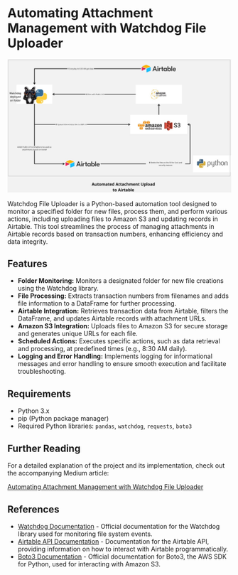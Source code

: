 # Automating Attachment Management with Watchdog File Uploader

![model_diagram](images/workflow.jpg)

Watchdog File Uploader is a Python-based automation tool designed to monitor a specified folder for new files, process them, and perform various actions, including uploading files to Amazon S3 and updating records in Airtable. This tool streamlines the process of managing attachments in Airtable records based on transaction numbers, enhancing efficiency and data integrity.

## Features

- **Folder Monitoring:** Monitors a designated folder for new file creations using the Watchdog library.
- **File Processing:** Extracts transaction numbers from filenames and adds file information to a DataFrame for further processing.
- **Airtable Integration:** Retrieves transaction data from Airtable, filters the DataFrame, and updates Airtable records with attachment URLs.
- **Amazon S3 Integration:** Uploads files to Amazon S3 for secure storage and generates unique URLs for each file.
- **Scheduled Actions:** Executes specific actions, such as data retrieval and processing, at predefined times (e.g., 8:30 AM daily).
- **Logging and Error Handling:** Implements logging for informational messages and error handling to ensure smooth execution and facilitate troubleshooting.

## Requirements

- Python 3.x
- pip (Python package manager)
- Required Python libraries: `pandas`, `watchdog`, `requests`, `boto3`


## Further Reading

For a detailed explanation of the project and its implementation, check out the accompanying Medium article:

[Automating Attachment Management with Watchdog File Uploader](https://sungajiwala54.medium.com/automating-attachment-management-in-airtable-the-watchdog-file-uploader-project-b48cde44cb22)


## References

- [Watchdog Documentation](https://python-watchdog.readthedocs.io/en/latest/index.html) - Official documentation for the Watchdog library used for monitoring file system events.
- [Airtable API Documentation](https://airtable.com/api) - Documentation for the Airtable API, providing information on how to interact with Airtable programmatically.
- [Boto3 Documentation](https://boto3.amazonaws.com/v1/documentation/api/latest/index.html) - Official documentation for Boto3, the AWS SDK for Python, used for interacting with Amazon S3.

